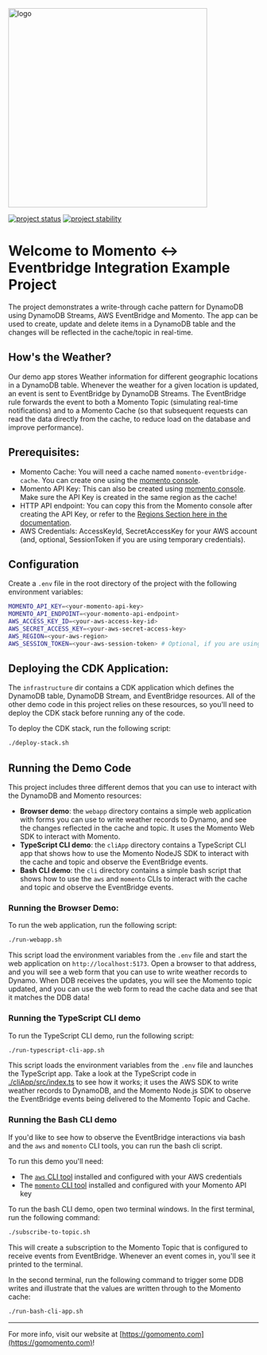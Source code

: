 <img src="https://docs.momentohq.com/img/momento-logo-forest.svg" alt="logo" width="400"/>

[![project status](https://momentohq.github.io/standards-and-practices/badges/project-status-official.svg)](https://github.com/momentohq/standards-and-practices/blob/main/docs/momento-on-github.md)
[![project stability](https://momentohq.github.io/standards-and-practices/badges/project-stability-stable.svg)](https://github.com/momentohq/standards-and-practices/blob/main/docs/momento-on-github.md)


# Welcome to Momento <-> Eventbridge Integration Example Project

The project demonstrates a write-through cache pattern for DynamoDB using DynamoDB Streams, AWS EventBridge and Momento.
The app can be used to create, update and delete items in a DynamoDB table and the changes will be reflected in the cache/topic in real-time.

## **How's the Weather?**

Our demo app stores Weather information for different geographic locations in a DynamoDB table. Whenever the weather
for a given location is updated, an event is sent to EventBridge by DynamoDB Streams. The EventBridge rule forwards the event
to both a Momento Topic (simulating real-time notifications) and to a Momento Cache (so that subsequent requests can read
the data directly from the cache, to reduce load on the database and improve performance).

## **Prerequisites:**

- Momento Cache: You will need a cache named `momento-eventbridge-cache`. You can create one using the [momento console](https://console.gomomento.com/).
- Momento API Key: This can also be created using [momento console](https://console.gomomento.com/). Make sure the API Key is created in the same region as the cache!
- HTTP API endpoint: You can copy this from the Momento console after creating the API Key, or refer to the [Regions Section here in the documentation](https://docs.momentohq.com/topics/develop/api-reference/http-api#regions).
- AWS Credentials: AccessKeyId, SecretAccessKey for your AWS account (and, optional, SessionToken if you are using temporary credentials).

## **Configuration**

Create a `.env` file in the root directory of the project with the following environment variables:

```bash
MOMENTO_API_KEY=<your-momento-api-key>
MOMENTO_API_ENDPOINT=<your-momento-api-endpoint>
AWS_ACCESS_KEY_ID=<your-aws-access-key-id>
AWS_SECRET_ACCESS_KEY=<your-aws-secret-access-key>
AWS_REGION=<your-aws-region>
AWS_SESSION_TOKEN=<your-aws-session-token> # Optional, if you are using temporary credentials
```

## **Deploying the CDK Application:**

The `infrastructure` dir contains a CDK application which defines the DynamoDB table, DynamoDB Stream, and EventBridge resources.
All of the other demo code in this project relies on these resources, so you'll need to deploy the CDK stack before running
any of the code.

To deploy the CDK stack, run the following script:

```bash
./deploy-stack.sh
```

## **Running the Demo Code**

This project includes three different demos that you can use to interact with the DynamoDB and Momento resources:

- **Browser demo**: the `webapp` directory contains a simple web application with forms you can use to write weather records
  to Dynamo, and see the changes reflected in the cache and topic. It uses the Momento Web SDK to interact with Momento.
- **TypeScript CLI demo**: the `cliApp` directory contains a TypeScript CLI app that shows how to use the Momento NodeJS
  SDK to interact with the cache and topic and observe the EventBridge events.
- **Bash CLI demo**: the `cli` directory contains a simple bash script that shows how to use the `aws` and `momento` CLIs
  to interact with the cache and topic and observe the EventBridge events.

### **Running the Browser Demo:**

To run the web application, run the following script:

```bash
./run-webapp.sh
```

This script load the environment variables from the `.env` file and start the web application on `http://localhost:5173`.
Open a browser to that address, and you will see a web form that you can use to write weather records to Dynamo. When
DDB receives the updates, you will see the Momento topic updated, and you can use the web form to read the cache data
and see that it matches the DDB data!

### **Running the TypeScript CLI demo**

To run the TypeScript CLI demo, run the following script:

```bash
./run-typescript-cli-app.sh
```

This script loads the environment variables from the `.env` file and launches the TypeScript app. Take a look at the TypeScript
code in [./cliApp/src/index.ts](./cliApp/src/index.ts) to see how it works; it uses the AWS SDK to write weather records
to DynamoDB, and the Momento Node.js SDK to observe the EventBridge events being delivered to the Momento Topic and Cache.

### **Running the Bash CLI demo**

If you'd like to see how to observe the EventBridge interactions via bash and the `aws` and `momento` CLI tools, you
can run the bash cli script.

To run this demo you'll need:

- The [`aws` CLI tool](https://aws.amazon.com/cli/) installed and configured with your AWS credentials
- The [`momento` CLI tool](https://github.com/momentohq/momento-cli) installed and configured with your Momento API key

To run the bash CLI demo, open two terminal windows. In the first terminal, run the following command:

```bash
./subscribe-to-topic.sh
```

This will create a subscription to the Momento Topic that is configured to receive events from EventBridge. Whenever
an event comes in, you'll see it printed to the terminal.

In the second terminal, run the following command to trigger some DDB writes and illustrate that the values are written
through to the Momento cache:

```bash
./run-bash-cli-app.sh
```

----------------------------------------------------------------------------------------
For more info, visit our website at [https://gomomento.com](https://gomomento.com)!
